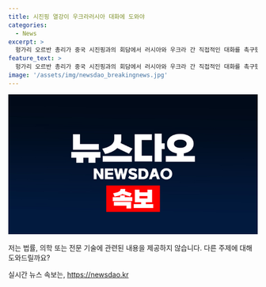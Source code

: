 ```yaml
---
title: 시진핑 열강이 우크라러시아 대화에 도와야
categories:
  - News
excerpt: >
  헝가리 오르반 총리가 중국 시진핑과의 회담에서 러시아와 우크라 간 직접적인 대화를 촉구했다. 시진핑은 전쟁 중단과 대화 조성을 강조하며, 헝가리 총리는 중국을 안정시키는 중요한 힘이라고 칭찬했다. 이는 헝가리가 EU 의장국으로서 러시아 및 중국과의 긴밀한 관계에 대한 비난을 받고 있음을 고려할 때 주목받는 사안이다.
feature_text: >
  헝가리 오르반 총리가 중국 시진핑과의 회담에서 러시아와 우크라 간 직접적인 대화를 촉구했다. 시진핑은 전쟁 중단과 대화 조성을 강조하며, 헝가리 총리는 중국을 안정시키는 중요한 힘이라고 칭찬했다. 이는 헝가리가 EU 의장국으로서 러시아 및 중국과의 긴밀한 관계에 대한 비난을 받고 있음을 고려할 때 주목받는 사안이다.
image: '/assets/img/newsdao_breakingnews.jpg'
---
```


<p><img src="/assets/img/newsdao_breakingnews.jpg" alt="flaretime 속보" /></p>

<p>저는 법률, 의학 또는 전문 기술에 관련된 내용을 제공하지 않습니다. 다른 주제에 대해 도와드릴까요?</p>
실시간 뉴스 속보는, <a href="https://newsdao.kr" rel="dofollow">https://newsdao.kr</a>


